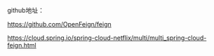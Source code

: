 github地址：

https://github.com/OpenFeign/feign 



https://cloud.spring.io/spring-cloud-netflix/multi/multi_spring-cloud-feign.html